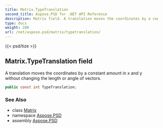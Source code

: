 ```yaml
---
title: Matrix.TypeTranslation
second_title: Aspose.PSD for .NET API Reference
description: Matrix field. A translation moves the coordinates by a constant amount in x and y without changing the length or angle of vectors
type: docs
weight: 280
url: /net/aspose.psd/matrix/typetranslation/
---
```

{{< psd/tize >}}
## Matrix.TypeTranslation field

A translation moves the coordinates by a constant amount in x and y without changing the length or angle of vectors.

```csharp
public const int TypeTranslation;
```

### See Also

* class [Matrix](../)
* namespace [Aspose.PSD](../../matrix/)
* assembly [Aspose.PSD](../../../)


